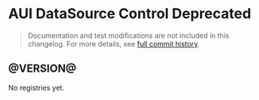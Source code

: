 # AUI DataSource Control Deprecated

> Documentation and test modifications are not included in this changelog. For more details, see [full commit history](https://github.com/liferay/alloy-ui/commits/master-deprecated/src/aui-datasource-control-deprecated).

## @VERSION@

No registries yet.
